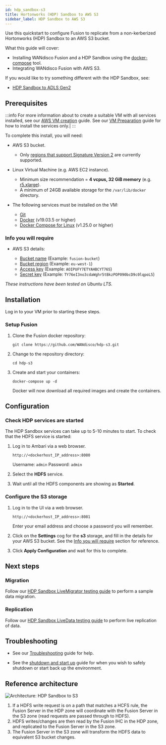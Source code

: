 ```yaml
---
id: hdp_sandbox-s3
title: Hortonworks (HDP) Sandbox to AWS S3
sidebar_label: HDP Sandbox to AWS S3
---
```


Use this quickstart to configure Fusion to replicate from a non-kerberized Hortonworks (HDP) Sandbox to an AWS S3 bucket.

What this guide will cover:

- Installing WANdisco Fusion and a HDP Sandbox using the [docker-compose](https://docs.docker.com/compose/) tool.
- Integrating WANdisco Fusion with AWS S3.

If you would like to try something different with the HDP Sandbox, see:

* [HDP Sandbox to ADLS Gen2](./hdp_sandbox-adlsg2.md)

## Prerequisites

:::info
For more information about to create a suitable VM with all services installed, see our [AWS VM creation](../preparation/aws_vm_creation.md) guide. See our [VM Preparation](../preparation/vm_prep.md) guide for how to install the services only.|
:::

To complete this install, you will need:

* AWS S3 bucket.
  * Only [regions that support Signature Version 2](https://docs.aws.amazon.com/general/latest/gr/signature-version-2.html) are currently supported.

* Linux Virtual Machine (e.g. AWS EC2 instance).
  * Minimum size recommendation = **4 vcpus, 32 GiB memory** (e.g. [r5.xlarge](https://aws.amazon.com/ec2/instance-types/)).
  * A minimum of 24GB available storage for the `/var/lib/docker` directory.

* The following services must be installed on the VM:
  * [Git](https://git-scm.com/book/en/v2/Getting-Started-Installing-Git)
  * [Docker](https://docs.docker.com/install/) (v19.03.5 or higher)
  * [Docker Compose for Linux](https://docs.docker.com/compose/install/#install-compose) (v1.25.0 or higher)

### Info you will require

* AWS S3 details:

  * [Bucket name](https://docs.aws.amazon.com/AmazonS3/latest/user-guide/create-bucket.html) (Example: `fusion-bucket`)
  * [Bucket region](https://docs.aws.amazon.com/general/latest/gr/rande.html#regional-endpoints) (Example: `eu-west-1`)
  * [Access key](https://docs.aws.amazon.com/IAM/latest/UserGuide/id_credentials_access-keys.html#Using_CreateAccessKey) (Example: `AOIPUFY7ETYAHBCYT765`)
  * [Secret key](https://docs.aws.amazon.com/general/latest/gr/aws-sec-cred-types.html#access-keys-and-secret-access-keys) (Example: `TY76eI3no3cdaWghr5tBkzPOP090bcD9c0lqpoL5`)

_These instructions have been tested on Ubuntu LTS._

## Installation

Log in to your VM prior to starting these steps.

### Setup Fusion

1. Clone the Fusion docker repository:

   `git clone https://github.com/WANdisco/hdp-s3.git`

1. Change to the repository directory:

   `cd hdp-s3`

1. Create and start your containers:

   `docker-compose up -d`

   Docker will now download all required images and create the containers.

## Configuration

### Check HDP services are started

The HDP Sandbox services can take up to 5-10 minutes to start. To check that the HDFS service is started:

1. Log in to Ambari via a web browser.

   `http://<dockerhost_IP_address>:8080`

   Username: `admin`
   Password: `admin`

1. Select the **HDFS** service.

1. Wait until all the HDFS components are showing as **Started**.

### Configure the S3 storage

1. Log in to the UI via a web browser.

   `http://<dockerhost_IP_address>:8081`

   Enter your email address and choose a password you will remember.

1. Click on the **Settings** cog for the **s3** storage, and fill in the details for your AWS S3 bucket. See the [Info you will require](#info-you-will-require) section for reference.

1. Click **Apply Configuration** and wait for this to complete.

## Next steps

### Migration

Follow our [HDP Sandbox LiveMigrator testing guide](../testing/test-hdp-sandbox-livemigrator.md) to perform a sample data migration.

### Replication

Follow our [HDP Sandbox LiveData testing guide](../testing/test-hdp-sandbox-livedata.md) to perform live replication of data.

## Troubleshooting

* See our [Troubleshooting](../troubleshooting/general_troubleshooting.md) guide for help.

* See the [shutdown and start up](../operation/hdp_sandbox_fusion_stop_start.md) guide for when you wish to safely shutdown or start back up the environment.

## Reference architecture

![Architecture: HDP Sandbox to S3](/wandisco-documentation/img/arch_hdp_sandbox_s3.jpg)

1. If a HDFS write request is on a path that matches a HCFS rule, the Fusion Server in the HDP zone will coordinate with the Fusion Server in the S3 zone (read requests are passed through to HDFS).
1. HDFS writes/changes are then read by the Fusion IHC in the HDP zone, and replicated to the Fusion Server in the S3 zone.
1. The Fusion Server in the S3 zone will transform the HDFS data to equivalent S3 bucket changes.